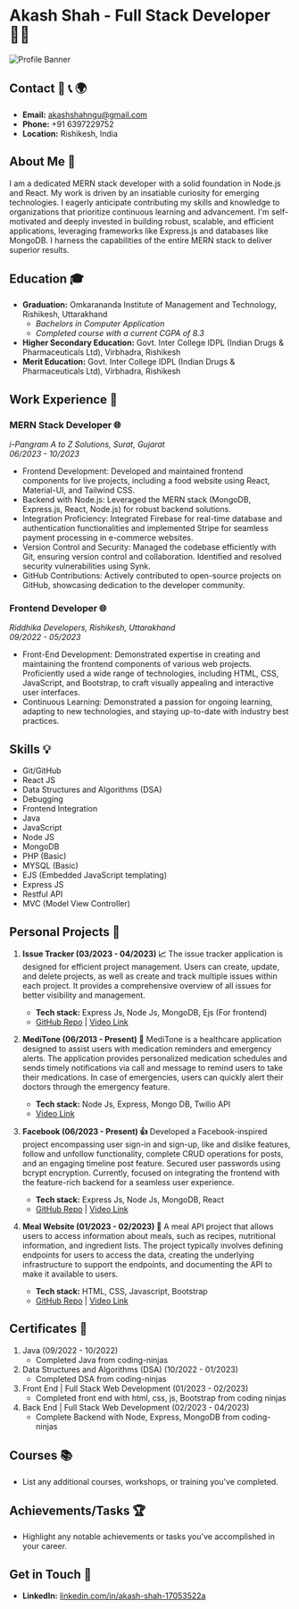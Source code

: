 # Akash Shah - Full Stack Developer 👨‍💻

![Profile Banner](insert_banner_image_link_here)

## Contact 📧 📞 🌍
- **Email:** akashshahngu@gmail.com
- **Phone:** +91 6397229752
- **Location:** Rishikesh, India

## About Me 🚀
I am a dedicated MERN stack developer with a solid foundation in Node.js and React. My work is driven by an insatiable curiosity for emerging technologies. I eagerly anticipate contributing my skills and knowledge to organizations that prioritize continuous learning and advancement. I'm self-motivated and deeply invested in building robust, scalable, and efficient applications, leveraging frameworks like Express.js and databases like MongoDB. I harness the capabilities of the entire MERN stack to deliver superior results.

## Education 🎓
- **Graduation:** Omkarananda Institute of Management and Technology, Rishikesh, Uttarakhand
  - *Bachelors in Computer Application*
  - *Completed course with a current CGPA of 8.3*
- **Higher Secondary Education:** Govt. Inter College IDPL (Indian Drugs & Pharmaceuticals Ltd), Virbhadra, Rishikesh
- **Merit Education:** Govt. Inter College IDPL (Indian Drugs & Pharmaceuticals Ltd), Virbhadra, Rishikesh

## Work Experience 💼

### MERN Stack Developer 🌐
*i-Pangram A to Z Solutions, Surat, Gujarat*  
*06/2023 - 10/2023*

- Frontend Development: Developed and maintained frontend components for live projects, including a food website using React, Material-UI, and Tailwind CSS.
- Backend with Node.js: Leveraged the MERN stack (MongoDB, Express.js, React, Node.js) for robust backend solutions.
- Integration Proficiency: Integrated Firebase for real-time database and authentication functionalities and implemented Stripe for seamless payment processing in e-commerce websites.
- Version Control and Security: Managed the codebase efficiently with Git, ensuring version control and collaboration. Identified and resolved security vulnerabilities using Synk.
- GitHub Contributions: Actively contributed to open-source projects on GitHub, showcasing dedication to the developer community.

### Frontend Developer 🌐
*Riddhika Developers, Rishikesh, Uttarakhand*  
*09/2022 - 05/2023*

- Front-End Development: Demonstrated expertise in creating and maintaining the frontend components of various web projects. Proficiently used a wide range of technologies, including HTML, CSS, JavaScript, and Bootstrap, to craft visually appealing and interactive user interfaces.
- Continuous Learning: Demonstrated a passion for ongoing learning, adapting to new technologies, and staying up-to-date with industry best practices.

## Skills 💡
- Git/GitHub
- React JS
- Data Structures and Algorithms (DSA)
- Debugging
- Frontend Integration
- Java
- JavaScript
- Node JS
- MongoDB
- PHP (Basic)
- MYSQL (Basic)
- EJS (Embedded JavaScript templating)
- Express JS
- Restful API
- MVC (Model View Controller)

## Personal Projects 🚀

1. **Issue Tracker (03/2023 - 04/2023) 📈**
   The issue tracker application is designed for efficient project management. Users can create, update, and delete projects, as well as create and track multiple issues within each project. It provides a comprehensive overview of all issues for better visibility and management.
   - **Tech stack:** Express Js, Node Js, MongoDB, Ejs (For frontend)
   - [GitHub Repo](insert_link_here) | [Video Link](insert_link_here)

2. **MediTone (06/2013 - Present) 🏥**
   MediTone is a healthcare application designed to assist users with medication reminders and emergency alerts. The application provides personalized medication schedules and sends timely notifications via call and message to remind users to take their medications. In case of emergencies, users can quickly alert their doctors through the emergency feature.
   - **Tech stack:** Node Js, Express, Mongo DB, Twilio API
   - [Video Link](insert_link_here)

3. **Facebook (06/2023 - Present) 👍**
   Developed a Facebook-inspired project encompassing user sign-in and sign-up, like and dislike features, follow and unfollow functionality, complete CRUD operations for posts, and an engaging timeline post feature. Secured user passwords using bcrypt encryption. Currently, focused on integrating the frontend with the feature-rich backend for a seamless user experience.
   - **Tech stack:** Express Js, Node Js, MongoDB, React
   - [GitHub Repo](insert_link_here) | [Video Link](insert_link_here)

4. **Meal Website (01/2023 - 02/2023) 🍔**
   A meal API project that allows users to access information about meals, such as recipes, nutritional information, and ingredient lists. The project typically involves defining endpoints for users to access the data, creating the underlying infrastructure to support the endpoints, and documenting the API to make it available to users.
   - **Tech stack:** HTML, CSS, Javascript, Bootstrap
   - [GitHub Repo](insert_link_here) | [Video Link](insert_link_here)

## Certificates 📜
1. Java (09/2022 - 10/2022)
   - Completed Java from coding-ninjas
2. Data Structures and Algorithms (DSA) (10/2022 - 01/2023)
   - Completed DSA from coding-ninjas
3. Front End | Full Stack Web Development (01/2023 - 02/2023)
   - Completed front end with html, css, js, Bootstrap from coding ninjas
4. Back End | Full Stack Web Development (02/2023 - 04/2023)
   - Complete Backend with Node, Express, MongoDB from coding-ninjas

## Courses 📚
- List any additional courses, workshops, or training you've completed.

## Achievements/Tasks 🏆
- Highlight any notable achievements or tasks you've accomplished in your career.

## Get in Touch 📱
- **LinkedIn:** [linkedin.com/in/akash-shah-17053522a](insert_link_here)
